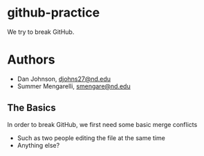 # github-practice
We try to break GitHub.

# Authors
- Dan Johnson, djohns27@nd.edu
- Summer Mengarelli, smengare@nd.edu

## The Basics

In order to break GitHub, we first need some basic merge conflicts
- Such as two people editing the file at the same time
- Anything else?
